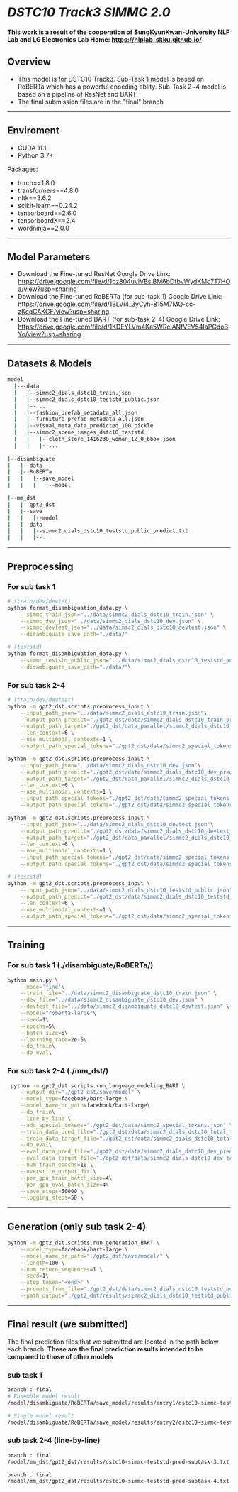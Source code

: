 # _DSTC10 Track3 SIMMC 2.0_
**This work is a result of the cooperation of SungKyunKwan-University NLP Lab and LG Electronics**
**Lab Home: https://nlplab-skku.github.io/** 

## Overview
- This model is for DSTC10 Track3. Sub-Task 1 model is based on RoBERTa which has a powerful enocding ablity. Sub-Task 2~4 model is based on a pipeline of ResNet and BART.
- The final submission files are in the "final" branch
---
## Enviroment

- CUDA 11.1
- Python 3.7+

Packages:
- torch==1.8.0
- transformers==4.8.0
- nltk==3.6.2
- scikit-learn==0.24.2
- tensorboard==2.6.0
- tensorboardX==2.4
- wordninja==2.0.0
---
## Model Parameters
- Download the Fine-tuned ResNet
Google Drive Link: https://drive.google.com/file/d/1pz804uvlVBsiBM6bDfbvWydKMc7T7HOa/view?usp=sharing
- Download the Fine-tuned RoBERTa (for sub-task 1)
Google Drive Link: https://drive.google.com/file/d/1BLVi4_3yCyh-815M7MQ-cc-zKcqCAKGF/view?usp=sharing
- Download the Fine-tuned BART (for sub-task 2-4)
Google Drive Link: https://drive.google.com/file/d/1KDEYLVm4Ka5WRclANfVEV54IaPGdoBYo/view?usp=sharing
---
## Datasets & Models
```sh
model
  |---data
  |   |--simmc2_dials_dstc10_train.json                                               # The official data released (train)
  |   |--simmc2_dials_dstc10_teststd_public.json                            # The official data released (teststd)    
  |   |-- ...
  |   |--fashion_prefab_metadata_all.json                                           # The meta data released (Fashion)
  |   |--furniture_prefab_metadata_all.json                                        # The meta data released (Furniture)
  |   |--visual_meta_data_predicted_100.pickle                                # Predicted visual metadata of teststd, we got using ResNet
  |   |--simmc2_scene_images_dstc10_teststd
  |   |   |--cloth_store_1416238_woman_12_0_bbox.json
  |   |   |--...
  
|--disambiguate
|   |--data
|   |--RoBERTa
|   |   |--save_model
|   |   |   |--model                                                                                          # Place the downloaded fine-tuned RoBERTa, naemd 'model'

|--mm_dst
|   |--gpt2_dst
|   |--save
|   |   |--model                                                                                                # Place the downloaded fine-tuned BART, naemd 'model'
|   |--data
|   |   |--simmc2_dials_dstc10_teststd_public_predict.txt
|   |   |--...

```
---

## Preprocessing

### For sub task 1
```sh
# (train/dev/devtet)
python format_disambiguation_data.py \
	--simmc_train_json="../data/simmc2_dials_dstc10_train.json" \
	--simmc_dev_json="../data/simmc2_dials_dstc10_dev.json" \
	--simmc_devtest_json="../data/simmc2_dials_dstc10_devtest.json" \
	--disambiguate_save_path="./data/"

# (teststd)
python format_disambiguation_data.py \
	--simmc_teststd_public_json="../data/simmc2_dials_dstc10_teststd_public.json" \
	--disambiguate_save_path="./data/"\
```

### For sub task 2-4
```sh
# (train/dev/devtest)
python -m gpt2_dst.scripts.preprocess_input \
    --input_path_json="../data/simmc2_dials_dstc10_train.json"\
    --output_path_predict="./gpt2_dst/data/simmc2_dials_dstc10_train_predict.txt" \
    --output_path_target="./gpt2_dst/data_parallel/simmc2_dials_dstc10_train_target.txt" \
    --len_context=6 \
    --use_multimodal_contexts=1 \
    --output_path_special_tokens="./gpt2_dst/data/simmc2_special_tokens.json"

python -m gpt2_dst.scripts.preprocess_input \
    --input_path_json="../data/simmc2_dials_dstc10_dev.json"\
    --output_path_predict="./gpt2_dst/data/simmc2_dials_dstc10_dev_predict.txt" \
    --output_path_target="./gpt2_dst/data_parallel/simmc2_dials_dstc10_dev_target.txt" \
    --len_context=6 \
    --use_multimodal_contexts=1 \
    --input_path_special_tokens="./gpt2_dst/data/simmc2_special_tokens.json" \
    --output_path_special_tokens="./gpt2_dst/data/simmc2_special_tokens.json"

python -m gpt2_dst.scripts.preprocess_input \
    --input_path_json="../data/simmc2_dials_dstc10_devtest.json"\
    --output_path_predict="./gpt2_dst/data/simmc2_dials_dstc10_devtest_predict.txt" \
    --output_path_target="./gpt2_dst/data_parallel/simmc2_dials_dstc10_devtest_target.txt" \
    --len_context=6 \
    --use_multimodal_contexts=1 \
    --input_path_special_tokens="./gpt2_dst/data/simmc2_special_tokens.json" \
    --output_path_special_tokens="./gpt2_dst/data/simmc2_special_tokens.json"

# (teststd)
python -m gpt2_dst.scripts.preprocess_input \
    --input_path_json="../data/simmc2_dials_dstc10_teststd_public.json"\
    --output_path_predict="./gpt2_dst/data/simmc2_dials_dstc10_teststd_public_predict.txt" \
    --len_context=6 \
    --use_multimodal_contexts=1 \
    --output_path_special_tokens="./gpt2_dst/data/simmc2_special_tokens.json"
```

---
## Training
### For sub task 1 (./disambiguate/RoBERTa/)
```sh
python main.py \
    --mode='fine'\
    --train_file="../data/simmc2_disambiguate_dstc10_train.json" \
    --dev_file="../data/simmc2_disambiguate_dstc10_dev.json" \
    --devtest_file="../data/simmc2_disambiguate_dstc10_devtest.json" \
    --model="roberta-large"\
    --seed=1\
    --epochs=5\
    --batch_size=6\
    --learning_rate=2e-5\
    --do_train\
    --do_eval\
```

### For sub task 2-4 (./mm_dst/)
```sh
 python -m gpt2_dst.scripts.run_language_modeling_BART \
    --output_dir="./gpt2_dst/save/model" \
    --model_type=facebook/bart-large \
    --model_name_or_path=facebook/bart-large\
    --do_train\
    --line_by_line \
    --add_special_tokens="./gpt2_dst/data/simmc2_special_tokens.json" \
    --train_data_pred_file="./gpt2_dst/data/simmc2_dials_dstc10_total_train_predict.txt" \
    --train_data_target_file="./gpt2_dst/data/simmc2_dials_dstc10_total_train_target.txt" \
    --do_eval\
    --eval_data_pred_file="./gpt2_dst/data/simmc2_dials_dstc10_dev_predict.txt" \
    --eval_data_target_file="./gpt2_dst/data/simmc2_dials_dstc10_dev_target.txt" \
    --num_train_epochs=10 \
    --overwrite_output_dir \
    --per_gpu_train_batch_size=4\
    --per_gpu_eval_batch_size=4\
    --save_steps=50000 \
    --logging_steps=50 \
```

---
## Generation (only sub task 2-4)
```sh
python -m gpt2_dst.scripts.run_generation_BART \
    --model_type=facebook/bart-large \
    --model_name_or_path="./gpt2_dst/save/model/" \
    --length=100 \
    --num_return_sequences=1 \
    --seed=1\
    --stop_token='<end>' \
    --prompts_from_file="./gpt2_dst/data/simmc2_dials_dstc10_teststd_public_predict.txt" \
    --path_output="./gpt2_dst/results/simmc2_dials_dstc10_teststd_public_predicted.txt"\

```

---
## Final result (we submitted)
The final prediction files that we submitted are located in the path below each branch.
**These are the final prediction results intended to be compared to those of other models**
### sub task 1
```sh
branch : final
# Ensemble model result
/model/disambiguate/RoBERTa/save_model/results/entry1/dstc10-simmc-teststd-pred-subtask-1.json

# Single model result
/model/disambiguate/RoBERTa/save_model/results/entry2/dstc10-simmc-teststd-pred-subtask-1.json
```

### sub task 2-4 (line-by-line)
```sh
branch : final
/model/mm_dst/gpt2_dst/results/dstc10-simmc-teststd-pred-subtask-3.txt

branch : final
/model/mm_dst/gpt2_dst/results/dstc10-simmc-teststd-pred-subtask-4.txt
```
